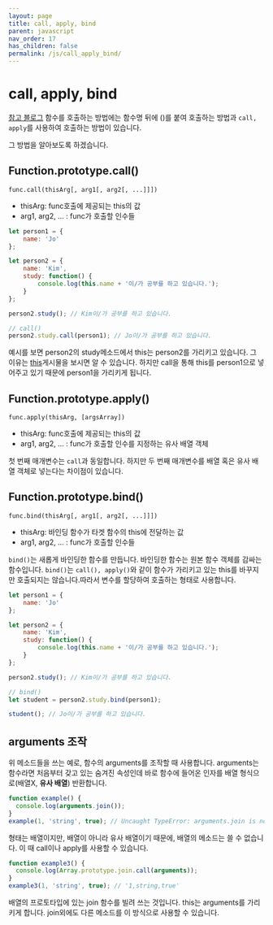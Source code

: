 ```yaml
---
layout: page
title: call, apply, bind
parent: javascript
nav_order: 17
has_children: false
permalink: /js/call_apply_bind/
---
```


# call, apply, bind
[참고 블로그](https://www.zerocho.com/category/JavaScript/post/57433645a48729787807c3fd)
함수를 호출하는 방법에는 함수명 뒤에 ()를 붙여 호출하는 방법과 `call, apply`를 사용하여 호출하는 방법이 있습니다.

그 방법을 알아보도록 하겠습니다.

## Function.prototype.call()
`func.call(thisArg[, arg1[, arg2[, ...]]])`
- thisArg: func호출에 제공되는 this의 값
- arg1, arg2, ... : func가 호출할 인수들

``` js
let person1 = {
    name: 'Jo'
};

let person2 = {
    name: 'Kim',
    study: function() {
        console.log(this.name + '이/가 공부를 하고 있습니다.');
    }
};

person2.study(); // Kim이/가 공부를 하고 있습니다.

// call()
person2.study.call(person1); // Jo이/가 공부를 하고 있습니다.
```

예시를 보면 person2의 study메소드에서 this는 person2를 가리키고 있습니다. 그 이유는 [this]()게시물을 보시면 알 수 있습니다. 하지만 call을 통해 this를 person1으로 넣어주고 있기 때문에 person1을 가리키게 됩니다.

## Function.prototype.apply()
`func.apply(thisArg, [argsArray])`
- thisArg: func호출에 제공되는 this의 값
- arg1, arg2, ... : func가 호출할 인수를 지정하는 유사 배열 객체

첫 번째 매개변수는 `call`과 동일합니다. 하지만 두 번째 매개변수를 배열 혹은 유사 배열 객체로 넣는다는 차이점이 있습니다.

## Function.prototype.bind()
`func.bind(thisArg[, arg1[, arg2[, ...]]])`
- thisArg: 바인딩 함수가 타겟 함수의 this에 전달하는 값
- arg1, arg2, ... : func가 호출할 인수들

`bind()`는 새롭게 바인딩한 함수를 만듭니다. 바인딩한 함수는 원본 함수 객체를 감싸는 함수입니다. `bind()`는 `call(), apply()`와 같이 함수가 가리키고 있는 this를 바꾸지만 호출되지는 않습니다.따라서 변수를 할당하여 호출하는 형태로 사용합니다.

``` js
let person1 = {
    name: 'Jo'
};

let person2 = {
    name: 'Kim',
    study: function() {
        console.log(this.name + '이/가 공부를 하고 있습니다.');
    }
};

person2.study(); // Kim이/가 공부를 하고 있습니다.

// bind()
let student = person2.study.bind(person1);

student(); // Jo이/가 공부를 하고 있습니다.
```

## arguments 조작
위 메소드들을 쓰는 예로, 함수의 arguments를 조작할 때 사용합니다.
arguments는 함수라면 처음부터 갖고 있는 숨겨진 속성인데 바로 함수에 들어온 인자를 배열 형식으로(배열X, **유사 배열**) 반환합니다.

``` js
function example() {
  console.log(arguments.join());
}
example(1, 'string', true); // Uncaught TypeError: arguments.join is not a function
```
형태는 배열이지만, 배열이 아니라 유사 배열이기 때문에, 배열의 메소드는 쓸 수 없습니다.
이 때 call이나 apply를 사용할 수 있습니다.

``` js
function example3() {
  console.log(Array.prototype.join.call(arguments));
}
example3(1, 'string', true); // '1,string,true'
```
배열의 프로토타입에 있는 join 함수를 빌려 쓰는 것입니다. this는 arguments를 가리키게 합니다. join외에도 다른 메소드를 이 방식으로 사용할 수 있습니다.